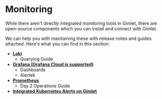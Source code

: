 # Monitoring

While there aren't directly integrated monitoring tools in Gimlet, there are open-source components which you can install and connect with Gimlet.

We can help you with maintaining these with release notes and guides attached. Here's what you can find in this section:

- **[Loki](/docs/monitoring/loki)**
	- Querying Guide
- **[Grafana (Grafana Cloud is supported)](/docs/monitoring/grafana)**
	- Dashboards
	- Alertek
- **[Prometheus](/docs/monitoring/prometheus)**
	- Day 2 Operations Guide
- **[Integrated Kubernetes Alerts on Gimlet](/docs/monitoring/integrated-kubernetes-alerts)**
